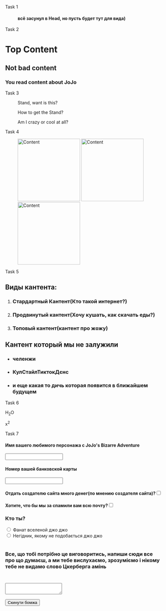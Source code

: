 <html>
<head>
	<title>TopContentAboutJoJo</title>
	<meta charset="utf-8">
        <meta name="description" content="SiteContent">
	<link rel="stylesheet" type="text/css" href="style.css">
</head>
<body>
    <h> Task 1</h>
	<dir>
    	<h4>всё засунул в Head, но пусть будет тут для вида)</h4> 
	</dir>
    <h> Task 2</h>
	<div> 
		<h1><span id="h1" class="ColorText">Top</span> Content</h1>
	    <h2>Not bad content</h2>
	    <h3>You read content about JoJo</h3>
	</div>
	<h> Task 3</h>
	<dir>
		<p id="p1">Stand, want is this?</p>
		<p id="p1">How to get the Stand?</p>
		<p id="p1">Am I crazy or cool at all?</p>
    </dir>
    <h> Task 4</h>
    <dir>
        <img class="photo" src="https://stickershop.line-scdn.net/stickershop/v1/product/3065/LINEStorePC/main.png;compress=true" width="200" height="200" alt="Content">
        <img class="photo" src="https://www.pulsar.ua/files/img_products/full_81GyqsC7hSL.jpg" width="200" height="200" alt="Content">
        <img class="photo" src="https://cadelta.ru/images/JoJos_Bizarre__Adventure.jpg" width="200" height="200" alt="Content">
    </dir>
    <h> Task 5</h>
    <div>
        <h2> Виды кантента: </h2>
        <ol>
            <li>  <h3>Стардартный Кантент(Кто такой интернет?)</h3> </li>
            <li> <h3>Продвинутый кантент(Хочу кушать, как скачать еды?)</h3> </li>
            <li> <h3>Топовый кантент(кантент про жожу)</h3> </li>
        </ol>
        <h2> Кантент который мы не залужили</h2>
        <ul>
            <li> <h3>челенжи</h3> </li>
            <li> <h3>КулСтайлТиктокДєнс</h3> </li>
            <li> <h3>и еще какая то дичь которая появится в ближайшем будущем</h3> </li>
        </ul>
    </div>
    <h> Task 6</h>
    <div>
        <p><span> H<sub>2</sub>O </span></p>
        <p><span> x<sup>2</sup> </span></p>
    </div>
    <h> Task 7</h>
    <div>
        <form method="post">
            <div>
                <h4>Имя вашего любимого персонажа с JoJo's Bizarre Adventure</h4>
                <input><br>
                <h4>Номер вашей банковской карты</h4>
                <input type="number"><br>
            </div>
            <div>
                <h4>Отдать создателю сайта много денег(по мнению создателя сайта)?<input type="checkbox"></h4>
                <h4>Хотите, что бы мы за спамили вам всю почту?<input type="checkbox"></h4>
            </div>
            <div>
                <h3>Кто ты?</h3>
                <input type="radio">
                Фанат вселеной джо джо<br>
                <input type="radio">
                Негідник, якому не подобається джо джо<br><br>
            </div>
            <div>
                <h3>Все, що тобі потрібно це виговоритись, напиши сюди все про що думаєш, а ми тебе вислухаємо, зрозуміємо і нікому тебе не видамо слово Цкерберга амінь<h3><br>
                <textarea name="description"></textarea><br>
            </div>
            <div>
                <button type="submit">Скинути бомжа</button>
            </div>
        </form>
    </div>
</body>
</html>
